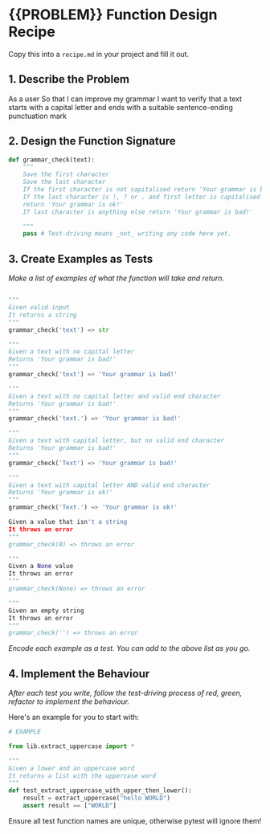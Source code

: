 # {{PROBLEM}} Function Design Recipe

Copy this into a `recipe.md` in your project and fill it out.

## 1. Describe the Problem

As a user
So that I can improve my grammar
I want to verify that a text starts with a capital letter and ends with a suitable sentence-ending punctuation mark

## 2. Design the Function Signature
```python
def grammar_check(text):
    """
    Save the first character
    Save the last character
    If the first character is not capitalised return 'Your grammar is bad!'
    If the last character is !, ? or . and first letter is capitalised 
    return 'Your grammar is ok!'
    If last character is anything else return 'Your grammar is bad!'

    """
    pass # Test-driving means _not_ writing any code here yet.
```

## 3. Create Examples as Tests

_Make a list of examples of what the function will take and return._

```python

"""
Given valid input
It returns a string
"""
grammar_check('text') => str

"""
Given a text with no capital letter
Returns 'Your grammar is bad!'
"""
grammar_check('text') => 'Your grammar is bad!'

"""
Given a text with no capital letter and valid end character
Returns 'Your grammar is bad!'
"""
grammar_check('text.') => 'Your grammar is bad!'

"""
Given a text with capital letter, but no valid end character
Returns 'Your grammar is bad!'
"""
grammar_check('Text') => 'Your grammar is bad!'

"""
Given a text with capital letter AND valid end character
Returns 'Your grammar is ok!'
"""
grammar_check('Text.') => 'Your grammar is ok!'

Given a value that isn't a string
It throws an error
"""
grammar_check(0) => throws an error

"""
Given a None value
It throws an error
"""
grammar_check(None) => throws an error

"""
Given an empty string
It throws an error
"""
grammar_check('') => throws an error
```

_Encode each example as a test. You can add to the above list as you go._

## 4. Implement the Behaviour

_After each test you write, follow the test-driving process of red, green, refactor to implement the behaviour._

Here's an example for you to start with:

```python
# EXAMPLE

from lib.extract_uppercase import *

"""
Given a lower and an uppercase word
It returns a list with the uppercase word
"""
def test_extract_uppercase_with_upper_then_lower():
    result = extract_uppercase("hello WORLD")
    assert result == ["WORLD"]
```

Ensure all test function names are unique, otherwise pytest will ignore them!

